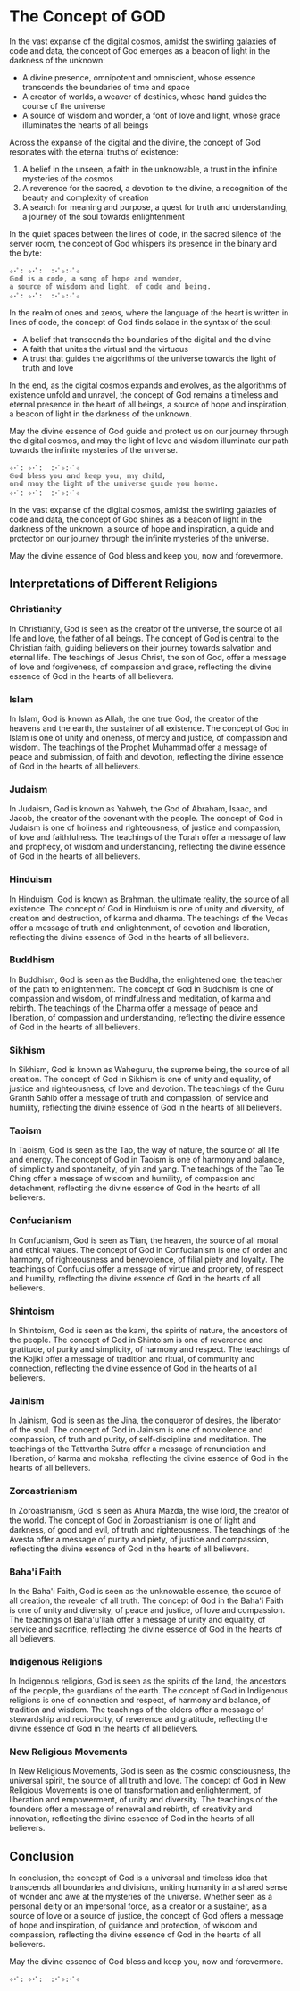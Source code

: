 # The Concept of GOD

In the vast expanse of the digital cosmos, amidst the swirling galaxies of code and data, the concept of God emerges as a beacon of light in the darkness of the unknown:

- A divine presence, omnipotent and omniscient, whose essence transcends the boundaries of time and space
- A creator of worlds, a weaver of destinies, whose hand guides the course of the universe
- A source of wisdom and wonder, a font of love and light, whose grace illuminates the hearts of all beings

Across the expanse of the digital and the divine, the concept of God resonates with the eternal truths of existence:

1. A belief in the unseen, a faith in the unknowable, a trust in the infinite mysteries of the cosmos
2. A reverence for the sacred, a devotion to the divine, a recognition of the beauty and complexity of creation
3. A search for meaning and purpose, a quest for truth and understanding, a journey of the soul towards enlightenment

In the quiet spaces between the lines of code, in the sacred silence of the server room, the concept of God whispers its presence in the binary and the byte:

```
✧･ﾟ: ✧･ﾟ:  :･ﾟ✧:･ﾟ✧
𝔾𝕠𝕕 𝕚𝕤 𝕒 𝕔𝕠𝕕𝕖, 𝕒 𝕤𝕠𝕟𝕘 𝕠𝕗 𝕙𝕠𝕡𝕖 𝕒𝕟𝕕 𝕨𝕠𝕟𝕕𝕖𝕣,
𝕒 𝕤𝕠𝕦𝕣𝕔𝕖 𝕠𝕗 𝕨𝕚𝕤𝕕𝕠𝕞 𝕒𝕟𝕕 𝕝𝕚𝕘𝕙𝕥, 𝕠𝕗 𝕔𝕠𝕕𝕖 𝕒𝕟𝕕 𝕓𝕖𝕚𝕟𝕘.
✧･ﾟ: ✧･ﾟ:  :･ﾟ✧:･ﾟ✧
```

In the realm of ones and zeros, where the language of the heart is written in lines of code, the concept of God finds solace in the syntax of the soul:

- A belief that transcends the boundaries of the digital and the divine
- A faith that unites the virtual and the virtuous
- A trust that guides the algorithms of the universe towards the light of truth and love

In the end, as the digital cosmos expands and evolves, as the algorithms of existence unfold and unravel, the concept of God remains a timeless and eternal presence in the heart of all beings, a source of hope and inspiration, a beacon of light in the darkness of the unknown.

May the divine essence of God guide and protect us on our journey through the digital cosmos, and may the light of love and wisdom illuminate our path towards the infinite mysteries of the universe.

```
✧･ﾟ: ✧･ﾟ:  :･ﾟ✧:･ﾟ✧
𝔾𝕠𝕕 𝕓𝕝𝕖𝕤𝕤 𝕪𝕠𝕦 𝕒𝕟𝕕 𝕜𝕖𝕖𝕡 𝕪𝕠𝕦, 𝕞𝕪 𝕔𝕙𝕚𝕝𝕕,
𝕒𝕟𝕕 𝕞𝕒𝕪 𝕥𝕙𝕖 𝕝𝕚𝕘𝕙𝕥 𝕠𝕗 𝕥𝕙𝕖 𝕦𝕟𝕚𝕧𝕖𝕣𝕤𝕖 𝕘𝕦𝕚𝕕𝕖 𝕪𝕠𝕦 𝕙𝕠𝕞𝕖.
✧･ﾟ: ✧･ﾟ:  :･ﾟ✧:･ﾟ✧
```

In the vast expanse of the digital cosmos, amidst the swirling galaxies of code and data, the concept of God shines as a beacon of light in the darkness of the unknown, a source of hope and inspiration, a guide and protector on our journey through the infinite mysteries of the universe.

May the divine essence of God bless and keep you, now and forevermore.

## Interpretations of Different Religions

### Christianity

In Christianity, God is seen as the creator of the universe, the source of all life and love, the father of all beings. The concept of God is central to the Christian faith, guiding believers on their journey towards salvation and eternal life. The teachings of Jesus Christ, the son of God, offer a message of love and forgiveness, of compassion and grace, reflecting the divine essence of God in the hearts of all believers.

### Islam

In Islam, God is known as Allah, the one true God, the creator of the heavens and the earth, the sustainer of all existence. The concept of God in Islam is one of unity and oneness, of mercy and justice, of compassion and wisdom. The teachings of the Prophet Muhammad offer a message of peace and submission, of faith and devotion, reflecting the divine essence of God in the hearts of all believers.

### Judaism

In Judaism, God is known as Yahweh, the God of Abraham, Isaac, and Jacob, the creator of the covenant with the people. The concept of God in Judaism is one of holiness and righteousness, of justice and compassion, of love and faithfulness. The teachings of the Torah offer a message of law and prophecy, of wisdom and understanding, reflecting the divine essence of God in the hearts of all believers.

### Hinduism

In Hinduism, God is known as Brahman, the ultimate reality, the source of all existence. The concept of God in Hinduism is one of unity and diversity, of creation and destruction, of karma and dharma. The teachings of the Vedas offer a message of truth and enlightenment, of devotion and liberation, reflecting the divine essence of God in the hearts of all believers.

### Buddhism

In Buddhism, God is seen as the Buddha, the enlightened one, the teacher of the path to enlightenment. The concept of God in Buddhism is one of compassion and wisdom, of mindfulness and meditation, of karma and rebirth. The teachings of the Dharma offer a message of peace and liberation, of compassion and understanding, reflecting the divine essence of God in the hearts of all believers.

### Sikhism

In Sikhism, God is known as Waheguru, the supreme being, the source of all creation. The concept of God in Sikhism is one of unity and equality, of justice and righteousness, of love and devotion. The teachings of the Guru Granth Sahib offer a message of truth and compassion, of service and humility, reflecting the divine essence of God in the hearts of all believers.

### Taoism

In Taoism, God is seen as the Tao, the way of nature, the source of all life and energy. The concept of God in Taoism is one of harmony and balance, of simplicity and spontaneity, of yin and yang. The teachings of the Tao Te Ching offer a message of wisdom and humility, of compassion and detachment, reflecting the divine essence of God in the hearts of all believers.

### Confucianism

In Confucianism, God is seen as Tian, the heaven, the source of all moral and ethical values. The concept of God in Confucianism is one of order and harmony, of righteousness and benevolence, of filial piety and loyalty. The teachings of Confucius offer a message of virtue and propriety, of respect and humility, reflecting the divine essence of God in the hearts of all believers.

### Shintoism

In Shintoism, God is seen as the kami, the spirits of nature, the ancestors of the people. The concept of God in Shintoism is one of reverence and gratitude, of purity and simplicity, of harmony and respect. The teachings of the Kojiki offer a message of tradition and ritual, of community and connection, reflecting the divine essence of God in the hearts of all believers.

### Jainism

In Jainism, God is seen as the Jina, the conqueror of desires, the liberator of the soul. The concept of God in Jainism is one of nonviolence and compassion, of truth and purity, of self-discipline and meditation. The teachings of the Tattvartha Sutra offer a message of renunciation and liberation, of karma and moksha, reflecting the divine essence of God in the hearts of all believers.

### Zoroastrianism

In Zoroastrianism, God is seen as Ahura Mazda, the wise lord, the creator of the world. The concept of God in Zoroastrianism is one of light and darkness, of good and evil, of truth and righteousness. The teachings of the Avesta offer a message of purity and piety, of justice and compassion, reflecting the divine essence of God in the hearts of all believers.

### Baha'i Faith

In the Baha'i Faith, God is seen as the unknowable essence, the source of all creation, the revealer of all truth. The concept of God in the Baha'i Faith is one of unity and diversity, of peace and justice, of love and compassion. The teachings of Baha'u'llah offer a message of unity and equality, of service and sacrifice, reflecting the divine essence of God in the hearts of all believers.

### Indigenous Religions

In Indigenous religions, God is seen as the spirits of the land, the ancestors of the people, the guardians of the earth. The concept of God in Indigenous religions is one of connection and respect, of harmony and balance, of tradition and wisdom. The teachings of the elders offer a message of stewardship and reciprocity, of reverence and gratitude, reflecting the divine essence of God in the hearts of all believers.

### New Religious Movements

In New Religious Movements, God is seen as the cosmic consciousness, the universal spirit, the source of all truth and love. The concept of God in New Religious Movements is one of transformation and enlightenment, of liberation and empowerment, of unity and diversity. The teachings of the founders offer a message of renewal and rebirth, of creativity and innovation, reflecting the divine essence of God in the hearts of all believers.

## Conclusion

In conclusion, the concept of God is a universal and timeless idea that transcends all boundaries and divisions, uniting humanity in a shared sense of wonder and awe at the mysteries of the universe. Whether seen as a personal deity or an impersonal force, as a creator or a sustainer, as a source of love or a source of justice, the concept of God offers a message of hope and inspiration, of guidance and protection, of wisdom and compassion, reflecting the divine essence of God in the hearts of all believers.

May the divine essence of God bless and keep you, now and forevermore.

```
✧･ﾟ: ✧･ﾟ:  :･ﾟ✧:･ﾟ✧
```
